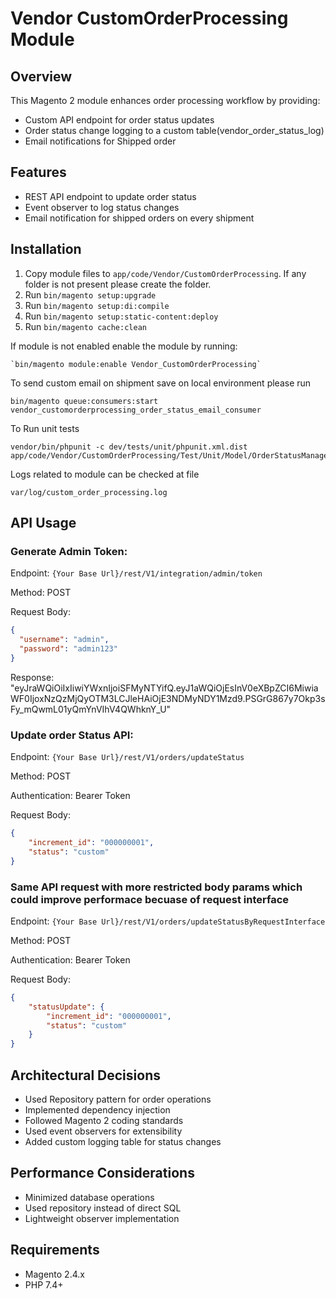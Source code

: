 # Vendor CustomOrderProcessing Module

## Overview
This Magento 2 module enhances order processing workflow by providing:
- Custom API endpoint for order status updates
- Order status change logging to a custom table(vendor_order_status_log)
- Email notifications for Shipped order

## Features
- REST API endpoint to update order status
- Event observer to log status changes
- Email notification for shipped orders on every shipment

## Installation
1. Copy module files to `app/code/Vendor/CustomOrderProcessing`. If any folder is not present please create the folder.
2. Run `bin/magento setup:upgrade`
3. Run `bin/magento setup:di:compile`
4. Run `bin/magento setup:static-content:deploy`
5. Run `bin/magento cache:clean`

If module is not enabled enable the module by running:
```shell
`bin/magento module:enable Vendor_CustomOrderProcessing`
```

To send custom email on shipment save on local environment please run
```shell
bin/magento queue:consumers:start vendor_customorderprocessing_order_status_email_consumer
```

To Run unit tests
```shell
vendor/bin/phpunit -c dev/tests/unit/phpunit.xml.dist app/code/Vendor/CustomOrderProcessing/Test/Unit/Model/OrderStatusManagementTest.php
```

Logs related to module can be checked at file
```
var/log/custom_order_processing.log
```

## API Usage

### Generate Admin Token:

Endpoint: `{Your Base Url}/rest/V1/integration/admin/token`

Method: POST

Request Body:
```json
{
  "username": "admin",
  "password": "admin123"
}
```
Response:
"eyJraWQiOiIxIiwiYWxnIjoiSFMyNTYifQ.eyJ1aWQiOjEsInV0eXBpZCI6MiwiaWF0IjoxNzQzMjQyOTM3LCJleHAiOjE3NDMyNDY1Mzd9.PSGrG867y7Okp3sFy_mQwmL01yQmYnVIhV4QWhknY_U"

### Update order Status API:

Endpoint: `{Your Base Url}/rest/V1/orders/updateStatus`

Method: POST

Authentication: Bearer Token

Request Body:
```json
{
    "increment_id": "000000001",
    "status": "custom"
}
```

### Same API request with more restricted body params which could improve performace becuase of request interface

Endpoint: `{Your Base Url}/rest/V1/orders/updateStatusByRequestInterface`

Method: POST

Authentication: Bearer Token

Request Body:
```json
{
    "statusUpdate": {
        "increment_id": "000000001",
        "status": "custom"
    }
}
```

## Architectural Decisions
- Used Repository pattern for order operations
- Implemented dependency injection
- Followed Magento 2 coding standards
- Used event observers for extensibility
- Added custom logging table for status changes

## Performance Considerations
- Minimized database operations
- Used repository instead of direct SQL
- Lightweight observer implementation

## Requirements
- Magento 2.4.x
- PHP 7.4+
